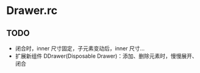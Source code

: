 # Drawer.rc

## TODO
+ 闭合时，inner 尺寸固定，子元素变动后，inner 尺寸...
+ 扩展新组件 DDrawer(Disposable Drawer)：添加、删除元素时，慢慢展开、闭合
